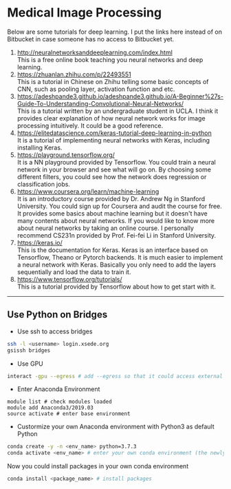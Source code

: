 # Medical Image Processing	

Below are some tutorials for deep learning. I put the links here instead of on Bitbucket in case someone has no access to Bitbucket yet.

1. http://neuralnetworksanddeeplearning.com/index.html </br>
This is a free online book teaching you neural networks and deep learning.
2. https://zhuanlan.zhihu.com/p/22493551 </br>This is a tutorial in Chinese on Zhihu telling some basic concepts of CNN, such as pooling layer, activation function and etc.
3. https://adeshpande3.github.io/adeshpande3.github.io/A-Beginner%27s-Guide-To-Understanding-Convolutional-Neural-Networks/ </br>This is a tutorial written by an undergraduate student in UCLA. I think it provides clear explanation of how neural network works for image processing intuitively. It could be a good reference.
4. https://elitedatascience.com/keras-tutorial-deep-learning-in-python </br>It is a tutorial of implementing neural networks with Keras, including installing Keras. 
5. https://playground.tensorflow.org/ </br>It is a NN playground provided by Tensorflow. You could train a neural network in your browser and see what will go on. By choosing some different filters, you could see how the network does regression or classification jobs.
6. https://www.coursera.org/learn/machine-learning </br>It is an introductory course provided by Dr. Andrew Ng in Stanford University. You could sign up for Coursera and audit the course for free. It provides some basics about machine learning but it doesn't have many contents about neural networks. If you would like to know more about neural networks by taking an online course. I personally recommend CS231n provided by Prof. Fei-fei Li in Stanford University.
7. https://keras.io/ </br> This is the documentation for Keras. Keras is an interface based on Tensorflow, Theano or Pytorch backends. It is much easier to implement a neural network with Keras. Basically you only need to add the layers sequentially and load the data to train it.
8. https://www.tensorflow.org/tutorials/</br> This is a tutorial provided by Tensorflow about how to get start with it. 
 
---
## Use Python on Bridges
* Use ssh to access bridges
```bash
ssh -l <username> login.xsede.org
gsissh bridges
```

* Use GPU
```bash
interact -gpu --egress # add --egress so that it could access external network
```

* Enter Anaconda Environment
```
module list # check modules loaded
module add Anaconda3/2019.03
source activate # enter base environment
```

* Custormize your own Anaconda environment with Python3 as default Python
```bash
conda create -y -n <env_name> python=3.7.3
conda activate <env_name> # enter your own conda environment (the newly created one)
```
Now you could install packages in your own conda environment

```bash
conda install <package_name> # install packages
```
